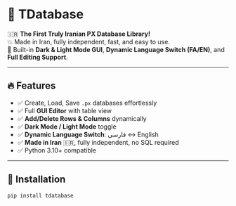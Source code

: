 # 🧩 TDatabase

🇮🇷 **The First Truly Iranian PX Database Library!**  
💥 Made in Iran, fully independent, fast, and easy to use.  
🌙 Built-in **Dark & Light Mode GUI**, **Dynamic Language Switch (FA/EN)**, and **Full Editing Support**.  

---

## 🔥 Features

- ✅ Create, Load, Save `.px` databases effortlessly  
- ✅ Full **GUI Editor** with table view  
- ✅ **Add/Delete Rows & Columns** dynamically  
- ✅ **Dark Mode / Light Mode** toggle  
- ✅ **Dynamic Language Switch**: فارسی ↔ English  
- ✅ **Made in Iran** 🇮🇷, fully independent, no SQL required  
- ✅ Python 3.10+ compatible  

---

## 🚀 Installation

```bash
pip install tdatabase
